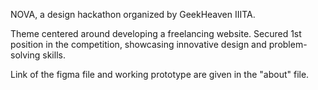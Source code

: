 NOVA, a design hackathon organized by GeekHeaven IIITA.

Theme centered around developing a freelancing website.
Secured 1st position in the competition, showcasing innovative design and problem-solving skills.

Link of the figma file and working prototype are given in the "about" file.
